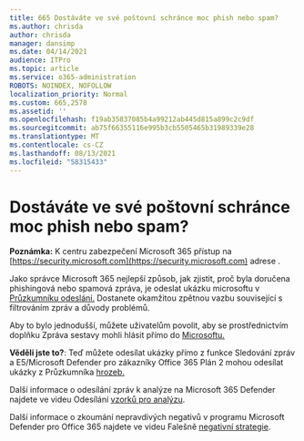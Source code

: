 ```yaml
---
title: 665 Dostáváte ve své poštovní schránce moc phish nebo spam?
ms.author: chrisda
author: chrisda
manager: dansimp
ms.date: 04/14/2021
audience: ITPro
ms.topic: article
ms.service: o365-administration
ROBOTS: NOINDEX, NOFOLLOW
localization_priority: Normal
ms.custom: 665,2578
ms.assetid: ''
ms.openlocfilehash: f19ab35837085b4a99212ab445d815a899c2c9df
ms.sourcegitcommit: ab75f66355116e995b3cb5505465b31989339e28
ms.translationtype: MT
ms.contentlocale: cs-CZ
ms.lasthandoff: 08/13/2021
ms.locfileid: "58315433"
---
```

# <a name="are-you-receiving-too-much-phish-or-spam-in-your-mailbox"></a>Dostáváte ve své poštovní schránce moc phish nebo spam?

**Poznámka:** K centru zabezpečení Microsoft 365 přístup na [https://security.microsoft.com](https://security.microsoft.com) adrese .

Jako správce Microsoft 365 nejlepší způsob, jak zjistit, proč byla doručena phishingová nebo spamová zpráva, je odeslat ukázku microsoftu v [Průzkumníku odeslání.](https://security.microsoft.com/reportsubmission) Dostanete okamžitou zpětnou vazbu související s filtrováním zpráv a důvody problémů.

Aby to bylo jednodušší, můžete uživatelům povolit, aby se prostřednictvím doplňku Zpráva sestavy mohli hlásit přímo do [Microsoftu.](https://appsource.microsoft.com/product/office/WA104381180?src=office&tab=Overview)

**Věděli jste to?**: Teď [](https://security.microsoft.com/messagetrace) můžete odesílat ukázky přímo z funkce Sledování zpráv a E5/Microsoft Defender pro zákazníky Office 365 Plán 2 mohou odesílat ukázky z Průzkumníka [hrozeb.](https://docs.microsoft.com/microsoft-365/security/office-365-security/threat-explorer)

Další informace o odesílání zpráv k analýze na Microsoft 365 Defender najdete ve videu Odesílání [vzorků pro analýzu](https://go.microsoft.com/fwlink/?linkid=2166435).

Další informace o zkoumání nepravdivých negativů v programu Microsoft Defender pro Office 365 najdete ve videu Falešně [negativní strategie](https://go.microsoft.com/fwlink/?linkid=2166434).

